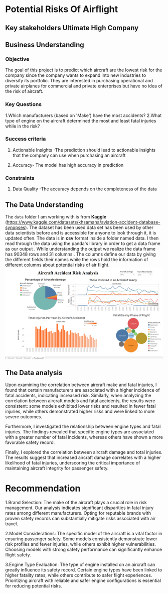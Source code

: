 # Potential Risks Of Airflight
## Key stakeholders Ultimate High Company
##  Business Understanding
 
 ### Objective
The goal of this project is to predict which aircraft are the lowest risk for the company since the company wants to expand into new industries to diversify its portfolio. They are interested in purchasing operational and private airplanes for commercial and private enterprises but have no idea of the risk of aircraft.

### Key Questions
1.Which manufacturers (based on 'Make') have the most accidents?
2.What type of engine on the aircraft determined the most and least fatal injuries while in the risk?

### Success criteria
1. Actionable Insights -The prediction should lead to actionable insights that the company can use when purchasing an aircraft

2. Accuracy- The model has high accuracy in prediction 
 
### Constraints
1. Data Quality -The accuracy depends on the completeness of the data

## The Data Understanding

The `data` folder I am working with is from **Kaggle** (https://www.kaggle.com/datasets/khsamaha/aviation-accident-database-synopses). The dataset has been used data set has been used by other data scientists before and is accessible for anyone to look through it, it is updated often. The data  is in **csv** format inside a folder named data. I then read through the data using the panda's library in order to get a data frame as our output . While understanding the output we realize the data frame has 90348 rows and 31 columns . The columns define our data by giving the different fields their names while the rows hold the information of different columns about potential risks of air flight.
![Dashboard](./Dashboard.png)
## The Data analysis

Upon examining the correlation between aircraft make and fatal injuries, I found that certain manufacturers are associated with a higher incidence of fatal accidents, indicating increased risk. Similarly, when analyzing the correlation between aircraft models and fatal accidents, the results were consistent: some models exhibited lower risks and resulted in fewer fatal injuries, while others demonstrated higher risks and were linked to more severe outcomes.

Furthermore, I investigated the relationship between engine types and fatal injuries. The findings revealed that specific engine types are associated with a greater number of fatal incidents, whereas others have shown a more favorable safety record.

Finally, I explored the correlation between aircraft damage and total injuries. The results suggest that increased aircraft damage correlates with a higher likelihood of fatal injuries, underscoring the critical importance of maintaining aircraft integrity for passenger safety.




# Recommendation

1.Brand Selection: The make of the aircraft plays a crucial role in risk management. Our analysis indicates significant disparities in fatal injury rates among different manufacturers. Opting for reputable brands with proven safety records can substantially mitigate risks associated with air travel.

2.Model Considerations: The specific model of the aircraft is a vital factor in ensuring passenger safety. Some models consistently demonstrate lower risk profiles and fewer injuries, while others exhibit higher vulnerabilities. Choosing models with strong safety performance can significantly enhance flight safety.

3.Engine Type Evaluation: The type of engine installed on an aircraft can greatly influence its safety record. Certain engine types have been linked to higher fatality rates, while others contribute to safer flight experiences. Prioritizing aircraft with reliable and safer engine configurations is essential for reducing potential risks.


